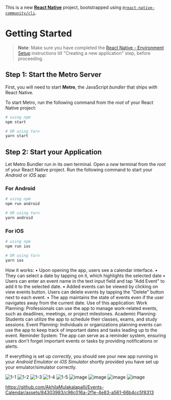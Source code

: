 This is a new [**React Native**](https://reactnative.dev) project, bootstrapped using [`@react-native-community/cli`](https://github.com/react-native-community/cli).

# Getting Started

>**Note**: Make sure you have completed the [React Native - Environment Setup](https://reactnative.dev/docs/environment-setup) instructions till "Creating a new application" step, before proceeding.

## Step 1: Start the Metro Server

First, you will need to start **Metro**, the JavaScript _bundler_ that ships _with_ React Native.

To start Metro, run the following command from the _root_ of your React Native project:

```bash
# using npm
npm start

# OR using Yarn
yarn start
```

## Step 2: Start your Application

Let Metro Bundler run in its _own_ terminal. Open a _new_ terminal from the _root_ of your React Native project. Run the following command to start your _Android_ or _iOS_ app:

### For Android

```bash
# using npm
npm run android

# OR using Yarn
yarn android
```

### For iOS

```bash
# using npm
npm run ios

# OR using Yarn
yarn ios
```
How it works:
•	Upon opening the app, users see a calendar interface.
•	They can select a date by tapping on it, which highlights the selected date 
•	Users can enter an event name in the text input field and tap "Add Event" to add it to the selected date.
•	Added events can be viewed by clicking on view events button. Users can delete events by tapping the "Delete" button next to each event.
•	The app maintains the state of events even if the user navigates away from the current date.
Use of this application:
Work Planning: Professionals can use the app to manage work-related events, such as deadlines, meetings, or project milestones.
Academic Planning: Students can utilize the app to schedule their classes, exams, and study sessions.
Event Planning: Individuals or organizations planning events can use the app to keep track of important dates and tasks leading up to the event.
Reminder System: The app can serve as a reminder system, ensuring users don't forget important events or tasks by providing notifications or alerts.

If everything is set up _correctly_, you should see your new app running in your _Android Emulator_ or _iOS Simulator_ shortly provided you have set up your emulator/simulator correctly.

![1-1](https://github.com/AkhilaMulakalapalli/Events-Calendar/assets/84303983/40d5df96-0aaa-477a-a190-79cd4f28424b)
![1-2](https://github.com/AkhilaMulakalapalli/Events-Calendar/assets/84303983/f9c0183f-239f-4e90-980b-0fba9bb38004)
![1-3](https://github.com/AkhilaMulakalapalli/Events-Calendar/assets/84303983/ae129c4c-c676-4b5a-b9fe-22f889f08abc)
![1-4](https://github.com/AkhilaMulakalapalli/Events-Calendar/assets/84303983/7a871975-2d67-4c7c-a4bf-fe6ef10c7aee)
![1-5](https://github.com/AkhilaMulakalapalli/Events-Calendar/assets/84303983/820cbc28-f828-4108-b035-325365f9b349)
![image](https://github.com/AkhilaMulakalapalli/Events-Calendar/assets/84303983/8e892a8b-8030-427b-8f20-d8ed9c1e9c9f)
![image](https://github.com/AkhilaMulakalapalli/Events-Calendar/assets/84303983/9cfde903-9a57-41d8-963d-e9d7a639c528)
![image](https://github.com/AkhilaMulakalapalli/Events-Calendar/assets/84303983/c2affc84-2f3b-41be-81ab-6251d684023f)
![image](https://github.com/AkhilaMulakalapalli/Events-Calendar/assets/84303983/385fb4ab-82aa-4201-96f3-c2752b9dccbf)

https://github.com/AkhilaMulakalapalli/Events-Calendar/assets/84303983/c96c016a-2f1e-4e83-a561-66b4cc5f8313
